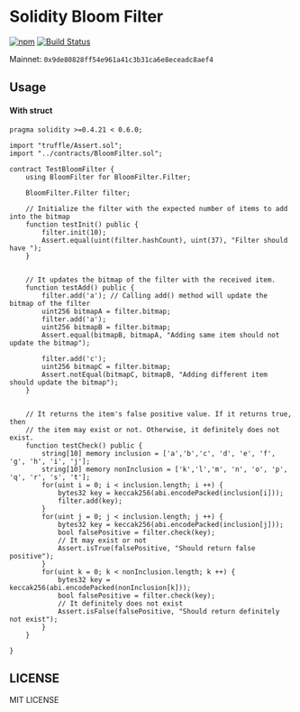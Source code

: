 # Solidity Bloom Filter

[![npm](https://img.shields.io/npm/v/solidity-bloom-filter/latest.svg)](https://www.npmjs.com/package/solidity-bloom-filter)
[![Build Status](https://travis-ci.org/wanseob/solidity-bloom-filter.svg?branch=master)](https://travis-ci.org/wanseob/solidity-bloom-filter)

Mainnet: `0x9de80828ff54e961a41c3b31ca6e8eceadc8aef4`

## Usage

#### With struct

```solidity
pragma solidity >=0.4.21 < 0.6.0;

import "truffle/Assert.sol";
import "../contracts/BloomFilter.sol";

contract TestBloomFilter {
    using BloomFilter for BloomFilter.Filter;

    BloomFilter.Filter filter;

    // Initialize the filter with the expected number of items to add into the bitmap
    function testInit() public {
        filter.init(10);
        Assert.equal(uint(filter.hashCount), uint(37), "Filter should have ");
    }


    // It updates the bitmap of the filter with the received item.
    function testAdd() public {
        filter.add('a'); // Calling add() method will update the bitmap of the filter
        uint256 bitmapA = filter.bitmap;
        filter.add('a');
        uint256 bitmapB = filter.bitmap;
        Assert.equal(bitmapB, bitmapA, "Adding same item should not update the bitmap");

        filter.add('c');
        uint256 bitmapC = filter.bitmap;
        Assert.notEqual(bitmapC, bitmapB, "Adding different item should update the bitmap");
    }


    // It returns the item's false positive value. If it returns true, then
    // the item may exist or not. Otherwise, it definitely does not exist.
    function testCheck() public {
        string[10] memory inclusion = ['a','b','c', 'd', 'e', 'f', 'g', 'h', 'i', 'j'];
        string[10] memory nonInclusion = ['k','l','m', 'n', 'o', 'p', 'q', 'r', 's', 't'];
        for(uint i = 0; i < inclusion.length; i ++) {
            bytes32 key = keccak256(abi.encodePacked(inclusion[i]));
            filter.add(key);
        }
        for(uint j = 0; j < inclusion.length; j ++) {
            bytes32 key = keccak256(abi.encodePacked(inclusion[j])); 
            bool falsePositive = filter.check(key);
            // It may exist or not
            Assert.isTrue(falsePositive, "Should return false positive");
        }
        for(uint k = 0; k < nonInclusion.length; k ++) {
            bytes32 key = keccak256(abi.encodePacked(nonInclusion[k]));
            bool falsePositive = filter.check(key);
            // It definitely does not exist
            Assert.isFalse(falsePositive, "Should return definitely not exist");
        }
    }

}
```

## LICENSE

MIT LICENSE
